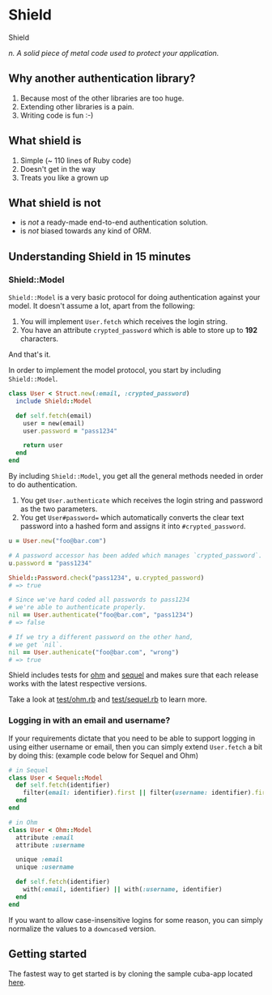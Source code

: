 # Shield

Shield

_n. A solid piece of metal code used to protect your application._

## Why another authentication library?

1. Because most of the other libraries are too huge.
2. Extending other libraries is a pain.
3. Writing code is fun :-)

## What shield is

1. Simple (~ 110 lines of Ruby code)
2. Doesn't get in the way
3. Treats you like a grown up

## What shield is not

- is _not_ a ready-made end-to-end authentication solution.
- is _not_ biased towards any kind of ORM.

## Understanding Shield in 15 minutes

### Shield::Model

`Shield::Model` is a very basic protocol for doing authentication
against your model. It doesn't assume a lot, apart from the following:

1. You will implement `User.fetch` which receives the login string.
2. You have an attribute `crypted_password` which is able to store
   up to __192__ characters.

And that's it.

In order to implement the model protocol, you start by
including `Shield::Model`.

```ruby
class User < Struct.new(:email, :crypted_password)
  include Shield::Model

  def self.fetch(email)
    user = new(email)
    user.password = "pass1234"

    return user
  end
end
```

By including `Shield::Model`, you get all the general methods needed
in order to do authentication.

1. You get `User.authenticate` which receives the login string and
   password as the two parameters.
2. You get `User#password=` which automatically converts the clear text
   password into a hashed form and assigns it into `#crypted_password`.

```ruby
u = User.new("foo@bar.com")

# A password accessor has been added which manages `crypted_password`.
u.password = "pass1234"

Shield::Password.check("pass1234", u.crypted_password)
# => true

# Since we've hard coded all passwords to pass1234
# we're able to authenticate properly.
nil == User.authenticate("foo@bar.com", "pass1234")
# => false

# If we try a different password on the other hand,
# we get `nil`.
nil == User.authenicate("foo@bar.com", "wrong")
# => true
```

Shield includes tests for [ohm][ohm] and [sequel][sequel] and makes sure
that each release works with the latest respective versions.

Take a look at [test/ohm.rb][ohm-test] and [test/sequel.rb][sequel-test]
to learn more.

### Logging in with an email and username?

If your requirements dictate that you need to be able to support logging
in using either username or email, then you can simply extend `User.fetch`
a bit by doing this: (example code below for Sequel and Ohm)

```ruby
# in Sequel
class User < Sequel::Model
  def self.fetch(identifier)
    filter(email: identifier).first || filter(username: identifier).first
  end
end

# in Ohm
class User < Ohm::Model
  attribute :email
  attribute :username

  unique :email
  unique :username

  def self.fetch(identifier)
    with(:email, identifier) || with(:username, identifier)
  end
end
```

If you want to allow case-insensitive logins for some reason, you can
simply normalize the values to a `downcase`d version.

[ohm]: http://ohm.keyvalue.org
[sequel]: http://sequel.rubyforge.org

[ohm-test]: https://github.com/cyx/shield/blob/master/test/ohm.rb
[sequel-test]: https://github.com/cyx/shield/blob/master/test/sequel.rb

## Getting started

The fastest way to get started is by cloning the sample cuba-app
located [here][cuba-app].

[cuba-app]: http://github.com/citrusbyte/cuba-app
